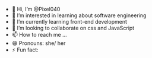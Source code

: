 - 👋 Hi, I’m @Pixel040
- 👀 I’m interested in learning about software engineering 
- 🌱 I’m currently learning front-end development
- 💞️ I’m looking to collaborate on css and JavaScript 
- 📫 How to reach me ...
- 😄 Pronouns: she/ her
- ⚡ Fun fact: 

<!---
Pixel040/Pixel040 is a ✨ special ✨ repository because its `README.md` (this file) appears on your GitHub profile.
You can click the Preview link to take a look at your changes.
--->
